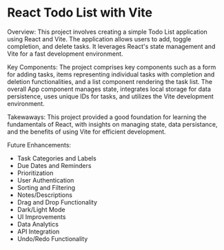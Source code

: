# React Todo List with Vite

Overview:
This project involves creating a simple Todo List application using React and Vite. The application allows users to add, toggle completion, and delete tasks. It leverages React's state management and Vite for a fast development environment.

Key Components: 
The project comprises key components such as a form for adding tasks, items representing individual tasks with completion and deletion functionalities, and a list component rendering the task list. The overall App component manages state, integrates local storage for data persistence, uses unique IDs for tasks, and utilizes the Vite development environment. 

Takewaways: 
This project provided a good foundation for learning the fundamentals of React, with insights on managing state, data persistance, and the benefits of using Vite for efficient development.

Future Enhancements:
- Task Categories and Labels
- Due Dates and Reminders
- Prioritization
- User Authentication
- Sorting and Filtering
- Notes/Descriptions
- Drag and Drop Functionality
- Dark/Light Mode
- UI Improvements
- Data Analytics
- API Integration
- Undo/Redo Functionality
